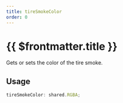 ```yaml
---
title: tireSmokeColor
order: 0
---
```


# {{ $frontmatter.title }}

Gets or sets the color of the tire smoke.

## Usage

```ts
tireSmokeColor: shared.RGBA;
```
